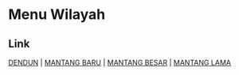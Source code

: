 # Menu Wilayah

## Link

[DENDUN](https://github.com/gigit-pemilu/pemilu-2024-21-kepulauan-riau/tree/main/pilpres/hitung-suara/sub/21-kepulauan-riau/sub/01-bintan/sub/13-mantang/sub/2004-dendun)
 | 
[MANTANG BARU](https://github.com/gigit-pemilu/pemilu-2024-21-kepulauan-riau/tree/main/pilpres/hitung-suara/sub/21-kepulauan-riau/sub/01-bintan/sub/13-mantang/sub/2001-mantang-baru)
 | 
[MANTANG BESAR](https://github.com/gigit-pemilu/pemilu-2024-21-kepulauan-riau/tree/main/pilpres/hitung-suara/sub/21-kepulauan-riau/sub/01-bintan/sub/13-mantang/sub/2002-mantang-besar)
 | 
[MANTANG LAMA](https://github.com/gigit-pemilu/pemilu-2024-21-kepulauan-riau/tree/main/pilpres/hitung-suara/sub/21-kepulauan-riau/sub/01-bintan/sub/13-mantang/sub/2003-mantang-lama)

